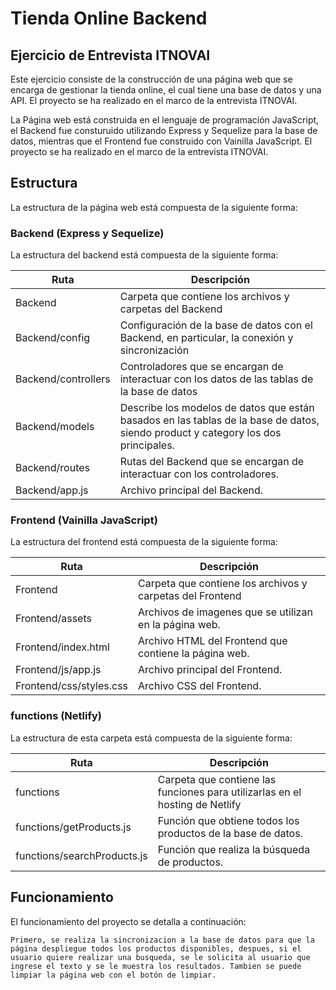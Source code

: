 # Tienda Online Backend
## Ejercicio de Entrevista ITNOVAI
Este ejercicio consiste de la construcción de una página web que se encarga de gestionar la tienda online, el cual tiene una base de datos y una API. El proyecto se ha realizado en el marco de la entrevista ITNOVAI.

La Página web está construida en el lenguaje de programación JavaScript, el Backend fue consturuido utilizando Express y Sequelize para la base de datos, mientras que el Frontend fue construido con Vainilla JavaScript. El proyecto se ha realizado en el marco de la entrevista ITNOVAI.


## Estructura
La estructura de la página web está compuesta de la siguiente forma:

### Backend (Express y Sequelize)
La estructura del backend está compuesta de la siguiente forma:

| Ruta | Descripción |
| --- | --- |
| Backend | Carpeta que contiene los archivos y carpetas del Backend |
| Backend/config | Configuración de la base de datos con el Backend, en particular, la conexión y sincronización |
| Backend/controllers | Controladores que se encargan de interactuar con los datos de las tablas de la base de datos|
| Backend/models | Describe los modelos de datos que están basados en las tablas de la base de datos, siendo product y category los dos principales. |
| Backend/routes | Rutas del Backend que se encargan de interactuar con los controladores.|
| Backend/app.js | Archivo principal del Backend. |

### Frontend (Vainilla JavaScript)
La estructura del frontend está compuesta de la siguiente forma:

| Ruta | Descripción |
| --- | --- |
| Frontend | Carpeta que contiene los archivos y carpetas del Frontend |
| Frontend/assets | Archivos de imagenes que se utilizan en la página web. |
| Frontend/index.html | Archivo HTML del Frontend que contiene la página web. |
| Frontend/js/app.js | Archivo principal del Frontend. |
| Frontend/css/styles.css | Archivo CSS del Frontend. |

### functions (Netlify)
La estructura de esta carpeta está compuesta de la siguiente forma:

| Ruta | Descripción |
| --- | --- |
| functions | Carpeta que contiene las funciones para utilizarlas en el hosting de Netlify |
| functions/getProducts.js | Función que obtiene todos los productos de la base de datos.|
| functions/searchProducts.js | Función que realiza la búsqueda de productos.|

## Funcionamiento
El funcionamiento del proyecto se detalla a continuación:

    Primero, se realiza la sincronizacion a la base de datos para que la página despliegue todos los productos disponibles, despues, si el usuario quiere realizar una busqueda, se le solicita al usuario que ingrese el texto y se le muestra los resultados. Tambien se puede limpiar la página web con el botón de limpiar. 





